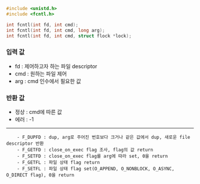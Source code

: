 ```c
#include <unistd.h>
#include <fcntl.h>

int fcntl(int fd, int cmd);
int fcntl(int fd, int cmd, long arg);
int fcntl(int fd, int cmd, struct flock *lock);
```

### 입력 값

- fd : 제어하고자 하는 파일 descriptor
- cmd : 원하는 파일 제어
- arg : cmd 인수에서 필요한 값

### 반환 값

- 정상 : cmd에 따른 값
- 에러 : -1

---

		- F_DUPFD : dup, arg로 주어진 번호보다 크거나 같은 값에서 dup, 새로운 file descriptor 반환
		- F_GETFD : close_on_exec flag 조사, flag의 값 return
		- F_SETFD : close_on_exec flag를 arg에 따라 set, 0을 return
		- F_GETFL : 파일 상태 flag return
		- F_SETFL : 파일 상태 flag set(O_APPEND, O_NONBLOCK, O_ASYNC, O_DIRECT flag), 0을 return
